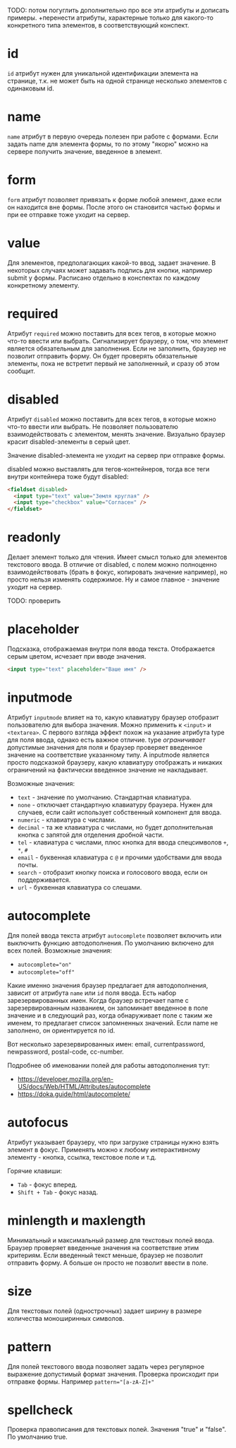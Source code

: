 TODO: потом погуглить дополнительно про все эти атрибуты и дописать примеры. +перенести атрибуты, характерные только для какого-то конкретного типа элементов, в соответствующий конспект.

# id

`id` атрибут нужен для уникальной идентификации элемента на странице, т.к. не может быть на одной странице несколько элементов с одинаковым id.

# name

`name` атрибут в первую очередь полезен при работе с формами. Если задать name для элемента формы, то по этому "якорю" можно на сервере получить значение, введенное в элемент.

# form

`form` атрибут позволяет привязать к форме любой элемент, даже если он находится вне формы. После этого он становится частью формы и при ее отправке тоже уходит на сервер.

# value

Для элементов, предполагающих какой-то ввод, задает значение. В некоторых случаях может задавать подпись для кнопки, например submit у формы. Расписано отдельно в конспектах по каждому конкретному элементу.

# required

Атрибут `required` можно поставить для всех тегов, в которые можно что-то ввести или выбрать. Сигнализирует браузеру, о том, что элемент является обязательным для заполнения. Если не заполнить, браузер не позволит отправить форму. Он будет проверять обязательные элементы, пока не встретит первый не заполненный, и сразу об этом сообщит.

# disabled

Атрибут `disabled` можно поставить для всех тегов, в которые можно что-то ввести или выбрать. Не позволяет пользователю взаимодействовать с элементом, менять значение. Визуально браузер красит disabled-элементы в серый цвет.

Значение disabled-элемента не уходит на сервер при отправке формы.

disabled можно выставлять для тегов-контейнеров, тогда все теги внутри контейнера тоже будут disabled:

```html
<fieldset disabled>
  <input type="text" value="Земля круглая" />
  <input type="checkbox" value="Согласен" />
</fieldset>
```



# readonly

Делает элемент только для чтения. Имеет смысл только для элементов текстового ввода. В отличие от disabled, с полем можно полноценно взаимодействовать (брать в фокус, копировать значение например), но просто нельзя изменять содержимое. Ну и самое главное - значение уходит на сервер.

TODO: проверить



# placeholder

Подсказка, отображаемая внутри поля ввода текста. Отображается серым цветом, исчезает при вводе значения.

```html
<input type="text" placeholder="Ваше имя" />
```



# inputmode

Атрибут `inputmode` влияет на то, какую клавиатуру браузер отобразит пользователю для выбора значения. Можно применить к `<input>` и `<textarea>`. С первого взгляда эффект похож на указание атрибута type для поля ввода, однако есть важное отличие. type *ограничивает* допустимые значения для поля и браузер проверяет введенное значение на соответствие указанному типу. А inputmode является просто подсказкой браузеру, какую клавиатуру отображать и никаких ограничений на фактически введенное значение не накладывает.

Возможные значения:

* `text` - значение по умолчанию. Стандартная клавиатура.
* `none` - отключает стандартную клавиатуру браузера. Нужен для случаев, если сайт использует собственный компонент для ввода.
* `numeric` - клавиатура с числами.
* `decimal` - та же клавиатура с числами, но будет дополнительная кнопка с запятой для отделения дробной части.
* `tel` - клавиатура с числами, плюс кнопка для ввода спецсимволов `+`, `*`, `#`
* `email` - буквенная клавиатура с `@` и прочими удобствами для ввода почты.
* `search` - отобразит кнопку поиска и голосового ввода, если он поддерживается.
* `url` - буквенная клавиатура со слешами.



# autocomplete

Для полей ввода текста атрибут `autocomplete` позволяет включить или выключить функцию автодополнения. По умолчанию включено для всех полей. Возможные значения:

* `autocomplete="on"`
* `autocomplete="off"`

Какие именно значения браузер предлагает для автодополнения, зависит от атрибута `name` или `id` поля ввода. Есть набор зарезервированных имен. Когда браузер встречает name с зарезервированным названием, он запоминает введенное в поле значение и в следующий раз, когда обнаруживает поле с таким же именем, то предлагает список запомненных значений. Если name не заполнено, он ориентируется по id.

Вот несколько зарезервированных имен: email, currentpassword, newpassword, postal-code, cc-number.

Подробнее об именовании полей для работы автодополнения тут:

* https://developer.mozilla.org/en-US/docs/Web/HTML/Attributes/autocomplete
* https://doka.guide/html/autocomplete/



# autofocus

Атрибут указывает браузеру, что при загрузке страницы нужно взять элемент в фокус. Применять можно к любому интерактивному элементу - кнопка, ссылка, текстовое поле и т.д.

Горячие клавиши:

* `Tab` - фокус вперед.
* `Shift + Tab` - фокус назад.



# minlength и maxlength

Минимальный и максимальный размер для текстовых полей ввода. Браузер проверяет введенные значения на соответствие этим критериям. Если введенный текст меньше, браузер не позволит отправить форму. А больше он просто не позволит ввести в поле.



# size

Для текстовых полей (однострочных) задает ширину в размере количества моноширинных символов.



# pattern

Для полей текстового ввода позволяет задать через регулярное выражение допустимый формат значения. Проверка происходит при отправке формы. Например `pattern="[a-zA-Z]+"`



# spellcheck

Проверка правописания для текстовых полей. Значения "true" и "false". По умолчанию true.